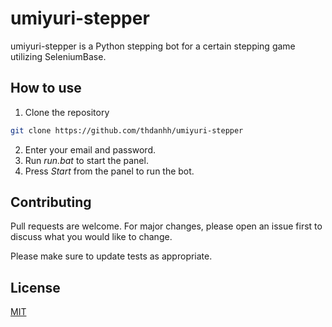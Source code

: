 # umiyuri-stepper

umiyuri-stepper is a Python stepping bot for a certain stepping game utilizing SeleniumBase.

## How to use

1. Clone the repository

```bash
git clone https://github.com/thdanhh/umiyuri-stepper
```
2. Enter your email and password.
3. Run *run.bat* to start the panel.
4. Press *Start* from the panel to run the bot.

## Contributing

Pull requests are welcome. For major changes, please open an issue first
to discuss what you would like to change.

Please make sure to update tests as appropriate.

## License

[MIT](https://choosealicense.com/licenses/mit/)